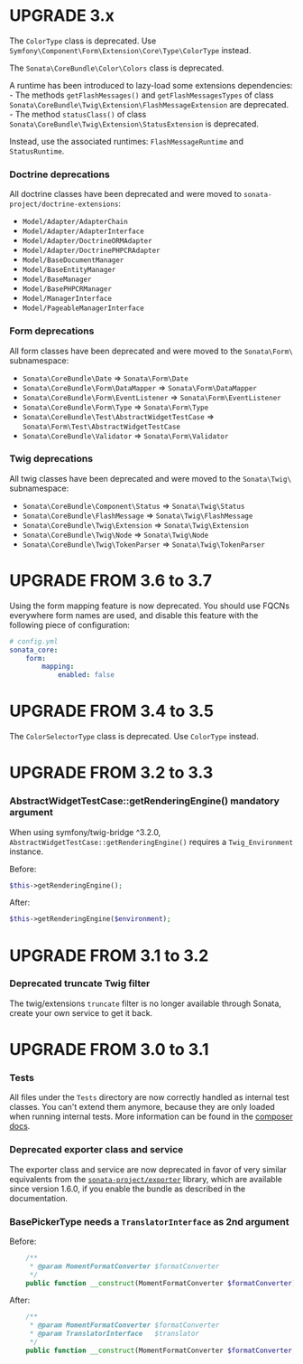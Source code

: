UPGRADE 3.x
===========

The `ColorType` class is deprecated. Use 
`Symfony\Component\Form\Extension\Core\Type\ColorType` instead.

The `Sonata\CoreBundle\Color\Colors` class is deprecated.

A runtime has been introduced to lazy-load some extensions dependencies:
    - The methods `getFlashMessages()` and `getFlashMessagesTypes` of class
      `Sonata\CoreBundle\Twig\Extension\FlashMessageExtension` are deprecated.
    - The method `statusClass()` of class `Sonata\CoreBundle\Twig\Extension\StatusExtension`
      is deprecated.

Instead, use the associated runtimes: `FlashMessageRuntime` and `StatusRuntime`.

### Doctrine deprecations

All doctrine classes have been deprecated and were moved to `sonata-project/doctrine-extensions`:
 - `Model/Adapter/AdapterChain`
 - `Model/Adapter/AdapterInterface`
 - `Model/Adapter/DoctrineORMAdapter`
 - `Model/Adapter/DoctrinePHPCRAdapter`
 - `Model/BaseDocumentManager`
 - `Model/BaseEntityManager`
 - `Model/BaseManager`
 - `Model/BasePHPCRManager`
 - `Model/ManagerInterface`
 - `Model/PageableManagerInterface`
 
### Form deprecations

All form classes have been deprecated and were moved to the `Sonata\Form\` subnamespace:
 - `Sonata\CoreBundle\Date` => `Sonata\Form\Date`
 - `Sonata\CoreBundle\Form\DataMapper` => `Sonata\Form\DataMapper`
 - `Sonata\CoreBundle\Form\EventListener` => `Sonata\Form\EventListener`
 - `Sonata\CoreBundle\Form\Type` => `Sonata\Form\Type`
 - `Sonata\CoreBundle\Test\AbstractWidgetTestCase` => `Sonata\Form\Test\AbstractWidgetTestCase`
 - `Sonata\CoreBundle\Validator` => `Sonata\Form\Validator`
 
### Twig deprecations

All twig classes have been deprecated and were moved to the `Sonata\Twig\` subnamespace:
 - `Sonata\CoreBundle\Component\Status` => `Sonata\Twig\Status`
 - `Sonata\CoreBundle\FlashMessage` => `Sonata\Twig\FlashMessage`
 - `Sonata\CoreBundle\Twig\Extension` => `Sonata\Twig\Extension`
 - `Sonata\CoreBundle\Twig\Node` => `Sonata\Twig\Node`
 - `Sonata\CoreBundle\Twig\TokenParser` => `Sonata\Twig\TokenParser`

UPGRADE FROM 3.6 to 3.7
=======================

Using the form mapping feature is now deprecated. You should use FQCNs
everywhere form names are used, and disable this feature with the following
piece of configuration:

```yaml
# config.yml
sonata_core:
    form:
        mapping:
            enabled: false
```

UPGRADE FROM 3.4 to 3.5
=======================

The `ColorSelectorType` class is deprecated. Use `ColorType` instead.

UPGRADE FROM 3.2 to 3.3
=======================

### AbstractWidgetTestCase::getRenderingEngine() mandatory argument

When using symfony/twig-bridge ^3.2.0,
`AbstractWidgetTestCase::getRenderingEngine()` requires a `Twig_Environment` instance.

Before:

```php
$this->getRenderingEngine();
```

After:

```php
$this->getRenderingEngine($environment);
```

UPGRADE FROM 3.1 to 3.2
=======================

### Deprecated truncate Twig filter

The twig/extensions `truncate` filter is no longer available through Sonata, create your own service to get it back.

UPGRADE FROM 3.0 to 3.1
=======================

### Tests

All files under the ``Tests`` directory are now correctly handled as internal test classes.
You can't extend them anymore, because they are only loaded when running internal tests.
More information can be found in the [composer docs](https://getcomposer.org/doc/04-schema.md#autoload-dev).

### Deprecated exporter class and service

The exporter class and service are now deprecated in favor of very similar equivalents from the
[`sonata-project/exporter`](https://github.com/sonata-project/exporter) library,
which are available since version 1.6.0,
if you enable the bundle as described in the documentation.

### BasePickerType needs a ``TranslatorInterface`` as 2nd argument

Before:

```php
    /**
     * @param MomentFormatConverter $formatConverter
     */
    public function __construct(MomentFormatConverter $formatConverter)
```

After:

```php
    /**
     * @param MomentFormatConverter $formatConverter
     * @param TranslatorInterface   $translator
     */
    public function __construct(MomentFormatConverter $formatConverter, TranslatorInterface $translator)
```
